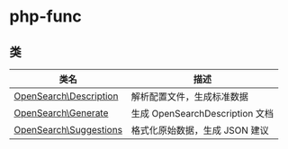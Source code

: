 # php-func



## 类

| 类名                                         | 描述                            |
| -------------------------------------------- | ------------------------------- |
| [OpenSearch\Description](api/Description.md) | 解析配置文件，生成标准数据      |
| [OpenSearch\Generate](api/Generate.md)       | 生成 OpenSearchDescription 文档 |
| [OpenSearch\Suggestions](api/Suggestions.md) | 格式化原始数据，生成 JSON 建议  |

